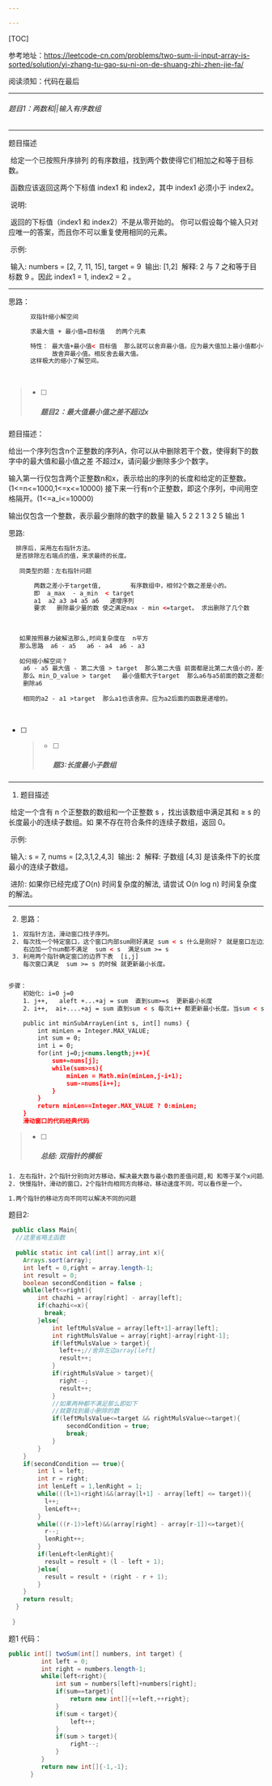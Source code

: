 ```yaml
---

---
```


[TOC]



参考地址：https://leetcode-cn.com/problems/two-sum-ii-input-array-is-sorted/solution/yi-zhang-tu-gao-su-ni-on-de-shuang-zhi-zhen-jie-fa/

阅读须知：代码在最后

------

###### 题目1：两数和||输入有序数组

------

 题目描述       

​		给定一个已按照升序排列 的有序数组，找到两个数使得它们相加之和等于目标数。

​		函数应该返回这两个下标值 index1 和 index2，其中 index1 必须小于 index2。

​		说明:

​		返回的下标值（index1 和 index2）不是从零开始的。
​		你可以假设每个输入只对应唯一的答案，而且你不可以重复使用相同的元素。

​		示例:

​		输入: numbers = [2, 7, 11, 15], target = 9
​		输出: [1,2]
​		解释: 2 与 7 之和等于目标数 9 。因此 index1 = 1, index2 = 2 。

------

思路：

```xml
      双指针缩小解空间

      求最大值 + 最小值=目标值   的两个元素

      特性： 最大值+最小值< 目标值  那么就可以舍弃最小值。应为最大值加上最小值都小于target，那么其他最大值加上最小值也是依然小于的。
            故舍弃最小值。相反舍去最大值。
      这样极大的缩小了解空间。
```

​      


       

    


> - [ ] ##### 题目2：最大值最小值之差不超过x

 题目描述：

​     给出一个序列包含n个正整数的序列A，你可以从中删除若干个数，使得剩下的数字中的最大值和最小值之差	  不超过x，请问最少删除多少个数字。

  输入第一行仅包含两个正整数n和x，表示给出的序列的长度和给定的正整数。(1<=n<=1000,1<=x<=10000)
   接下来一行有n个正整数，即这个序列，中间用空格隔开。(1<=a_i<=10000)

   输出仅包含一个整数，表示最少删除的数字的数量
   输入
   5 2
   2 1 3 2 5
   输出
   1

思路:      

```xml
  排序后，采用左右指针方法。
  是否排除左右端点的值，来求最终的长度。
  
   同类型的题：左右指针问题 

​       两数之差小于target值,        有序数组中，相邻2个数之差是小的。
​       即  a_max  - a_min  < target 
​       a1  a2 a3 a4 a5 a6   递增序列
​       要求   删除最少量的数 使之满足max - min <=target。 求出删除了几个数
   
   
   
   如果按照暴力破解法那么,时间复杂度在  n平方
   那么思路  a6 - a5   a6 - a4  a6 - a3
   
   如何缩小解空间？
    a6 - a5 最大值 - 第二大值 > target  那么第二大值 前面都是比第二大值小的，差值只会越大，最     小的都不满足 <=target
    那么 min_D_value > target   最小值都大于target  那么a6与a5前面的数之差都会是 > target
    删除a6
   
    相同的a2 - a1 >target  那么a1也该舍弃。应为a2后面的函数是递增的。
```

​     

- [ ] > - [ ] ##### 题3:长度最小子数组

------

1. 题目描述

​	给定一个含有 n 个正整数的数组和一个正整数 s ，找出该数组中满足其和 ≥ s 的长度最小的连续子数组。如	果不存在符合条件的连续子数组，返回 0。

​	示例: 

​	输入: s = 7, nums = [2,3,1,2,4,3]
​	输出: 2
​	解释: 子数组 [4,3] 是该条件下的长度最小的连续子数组。

​	进阶:	如果你已经完成了O(n) 时间复杂度的解法, 请尝试 O(n log n) 时间复杂度的解法。

------

2. 思路：

```xml
 1. 双指针方法，滑动窗口找子序列。
 2. 每次找一个特定窗口，这个窗口内部sum刚好满足 sum < s 什么是刚好？ 就是窗口左边加一个num或窗口
    右边加一个num都不满足  sum < s  满足sum >= s
 3. 利用两个指针确定窗口的边界下表  [i,j]
    每次窗口满足  sum >= s 的时候 就更新最小长度。


步骤：
	初始化: i=0 j=0
	1. j++,   aleft +...+aj = sum  直到sum>=s  更新最小长度
	2. i++,  ai+....+aj = sum 直到sum < s 每次i++ 都更新最小长度。当sum < s 重复1

	public int minSubArrayLen(int s, int[] nums) {
        int minLen = Integer.MAX_VALUE;
        int sum = 0;
        int i = 0;
        for(int j=0;j<nums.length;j++){
            sum+=nums[j];
            while(sum>=s){
                minLen = Math.min(minLen,j-i+1);
                sum-=nums[i++];
            }
        }
        return minLen==Integer.MAX_VALUE ? 0:minLen;
    }
	滑动窗口的代码经典代码
```



> - [ ] ##### 总结: 双指针的模板

```xml
1. 左右指针，2个指针分别向对方移动，解决最大数与最小数的差值问题,和 和等于某个x问题。
2. 快慢指针，滑动的窗口，2个指针向相同方向移动，移动速度不同，可以看作是一个。

1.两个指针的移动方向不同可以解决不同的问题


```



题目2:

```java
 public class Main{
  //这里省略主函数
  
  public static int cal(int[] array,int x){
    Arrays.sort(array);
    int left = 0,right = array.length-1;
    int result = 0;
    boolean secondCondition = false ;
    while(left<=right){
        int chazhi = array[right] - array[left];
        if(chazhi<=x){
          break;
        }else{
            int leftMulsValue = array[left+1]-array[left];
            int rightMulsValue = array[right]-array[right-1];
            if(leftMulsValue > target){
              left++;//舍弃左边array[left]
              result++;
            }
            if(rightMulsValue > target){
              right--;
              result++;
            }
            //如果两种都不满足那么即如下
            //就要找到最小删除的数
            if(leftMulsValue<=target && rightMulsValue<=target){
                secondCondition = true;
                break;
            }     
        }
    }
    if(secondCondition == true){
        int l = left;
        int r = right;
        int lenLeft = 1,lenRight = 1;
        while(((l+1)<right)&&(array[l+1] - array[left] <= target)){
          l++;
          lenLeft++;
        }
        while(((r-1)>left)&&(array[right] - array[r-1])<=target){
          r--;
          lenRight++;
        }
        if(lenLeft<lenRight){
          result = result + (l - left + 1);
        }else{
          result = result + (right - r + 1);
        }
    }
    return result;
  }
 
 }
```


题1  代码：

```java
public int[] twoSum(int[] numbers, int target) {
         int left = 0;
         int right = numbers.length-1;
         while(left<right){
             int sum = numbers[left]+numbers[right];
             if(sum==target){
                 return new int[]{++left,++right};
             }
             if(sum < target){
                 left++;
             }
             if(sum > target){
                 right--;
             }
         }
         return new int[]{-1,-1};
      }
```


